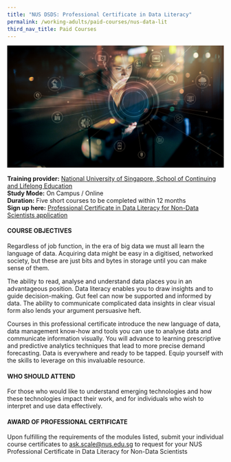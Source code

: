 ```yaml
---
title: "NUS DSDS: Professional Certificate in Data Literacy"
permalink: /working-adults/paid-courses/nus-data-lit
third_nav_title: Paid Courses
---
```


![Alt text for image on Isomer site](/images/nus-data-lit.png)

**Training provider:** [National University of Singapore, School of Continuing and Lifelong Education](https://scale.nus.edu.sg/)  
**Study Mode:** On Campus / Online  
**Duration:** Five short courses to be completed within 12 months  
**Sign up here:** [Professional Certificate in Data Literacy for Non-Data Scientists application](https://scale.nus.edu.sg/programmes/executive-courses/certificates-at-nus/professional-certificates/professional-certificate-in-data-literacy-for-non-data-scientists) 

#### COURSE OBJECTIVES
Regardless of job function, in the era of big data we must all learn the language of data. Acquiring data might be easy in a digitised, networked society, but these are just bits and bytes in storage until you can make sense of them.

The ability to read, analyse and understand data places you in an advantageous position. Data literacy enables you to draw insights and to guide decision-making. Gut feel can now be supported and informed by data. The ability to communicate complicated data insights in clear visual form also lends your argument persuasive heft.

Courses in this professional certificate introduce the new language of data, data management know-how and tools you can use to analyse data and communicate information visually. You will advance to learning prescriptive and predictive analytics techniques that lead to more precise demand forecasting. Data is everywhere and ready to be tapped. Equip yourself with the skills to leverage on this invaluable resource.

#### WHO SHOULD ATTEND
For those who would like to understand emerging technologies and how these technologies impact their work, and for individuals who wish to interpret and use data effectively.

#### AWARD OF PROFESSIONAL CERTIFICATE
Upon fulfilling the requirements of the modules listed, submit your individual course certificates to ask.scale@nus.edu.sg to request for your NUS Professional Certificate in Data Literacy for Non-Data Scientists